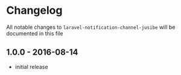 # Changelog

All notable changes to `laravel-notification-channel-jusibe` will be documented in this file

## 1.0.0 - 2016-08-14

- initial release
